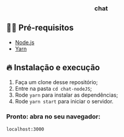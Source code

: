 
<h3 align="center">
  chat
</h3>



## ✋🏻 Pré-requisitos

- [Node.js](https://nodejs.org/en/)
- [Yarn](https://yarnpkg.com/pt-BR/docs/install)

## 🔥 Instalação e execução

1. Faça um clone desse repositório;
2. Entre na pasta `cd chat-nodeJS`;
3. Rode `yarn` para instalar as dependências;
4. Rode `yarn start` para iniciar o servidor.

### Pronto: abra no seu navegador: 
`localhost:3000` 


